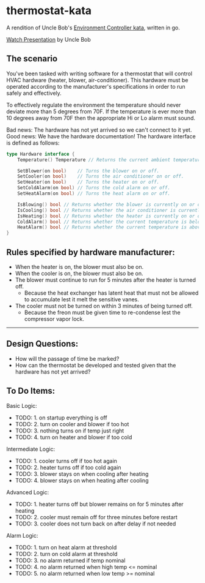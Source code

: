 # thermostat-kata

A rendition of Uncle Bob's [Environment Controller kata](https://github.com/unclebob/environmentcontroller), written in go.

[Watch Presentation](http://university.8thlight.com/events/86) by Uncle Bob


## The scenario

You've been tasked with writing software for a thermostat that will control
HVAC hardware (heater, blower, air-conditioner). This hardware must be operated
according to the manufacturer's specifications in order to run safely and effectively.

To effectively regulate the environment the temperature should never deviate more than
5 degrees from 70F. If the temperature is ever more than 10 degrees away from
70F then the appropriate Hi or Lo alarm must sound.

Bad news:  The hardware has not yet arrived so we can't connect to it yet.
Good news: We have the hardware documentation! The hardware interface is defined as follows:

```go
type Hardware interface {
	Temperature() Temperature // Returns the current ambient temperature.

	SetBlower(on bool)    // Turns the blower on or off.
	SetCooler(on bool)    // Turns the air conditioner on or off.
	SetHeater(on bool)    // Turns the heater on or off.
	SetColdAlarm(on bool) // Turns the cold alarm on or off.
	SetHeatAlarm(on bool) // Turns the heat alarm on or off.

	IsBlowing() bool // Returns whether the blower is currently on or off.
	IsCooling() bool // Returns whether the air conditioner is currently on or off.
	IsHeating() bool // Returns whether the heater is currently on or off.
	ColdAlarm() bool // Returns whether the current temperature is below the ideal minus the allowed delta.
	HeatAlarm() bool // Returns whether the current temperature is above the ideal plus the allowed delta.
}
```

## Rules specified by hardware manufacturer:

- When the heater is on, the blower must also be on.
- When the cooler is on, the blower must also be on.
- The blower must continue to run for 5 minutes after the heater is turned off.
    - Because the heat exchanger has latent heat that must not be allowed to
    accumulate lest it melt the sensitive vanes.
- The cooler must not be turned on within 3 minutes of being turned off.
    - Because the freon must be given time to re-condense lest the compressor vapor lock.

---

## Design Questions:

- How will the passage of time be marked?
- How can the thermostat be developed and tested given that the hardware has not yet arrived?

## To Do Items:

Basic Logic:

- TODO: 1. on startup everything is off
- TODO: 2. turn on cooler and blower if too hot
- TODO: 3. nothing turns on if temp just right
- TODO: 4. turn on heater and blower if too cold

Intermediate Logic:

- TODO: 1. cooler turns off if too hot again
- TODO: 2. heater turns off if too cold again
- TODO: 3. blower stays on when cooling after heating
- TODO: 4. blower stays on when heating after cooling

Advanced Logic:

- TODO: 1. heater turns off but blower remains on for 5 minutes after heating
- TODO: 2. cooler must remain off for three minutes before restart
- TODO: 3. cooler does not turn back on after delay if not needed

Alarm Logic:

- TODO: 1. turn on heat alarm at threshold
- TODO: 2. turn on cold alarm at threshold
- TODO: 3. no alarm returned if temp nominal
- TODO: 4. no alarm returned when high temp <= nominal
- TODO: 5. no alarm returned when low temp >= nominal
